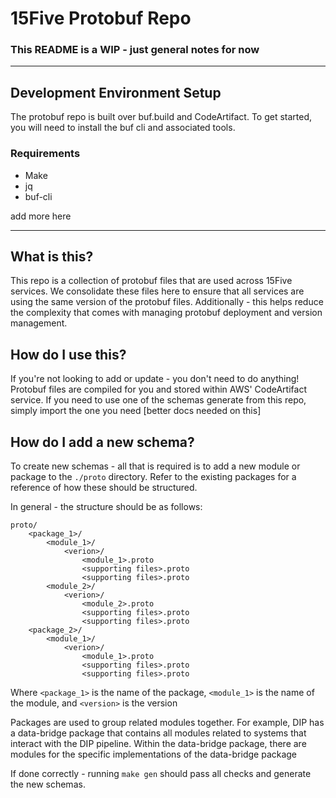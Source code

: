 # 15Five Protobuf Repo

### This README is a WIP - just general notes for now

---

## Development Environment Setup

The protobuf repo is built over buf.build and CodeArtifact. To get started, you will need to install the buf cli and 
associated tools.

### Requirements
- Make
- jq
- buf-cli

add more here

---

## What is this?
This repo is a collection of protobuf files that are used across 15Five services. We consolidate these files here to 
ensure that all services are using the same version of the protobuf files. Additionally - this helps reduce the 
complexity that comes with managing protobuf deployment and version management.

## How do I use this?
If you're not looking to add or update - you don't need to do anything! Protobuf files are compiled for you and 
stored within AWS' CodeArtifact service. If you need to use one of the schemas generate from this repo, simply 
import the one you need [better docs needed on this]

## How do I add a new schema?
To create new schemas - all that is required is to add a new module or package to the `./proto` directory.
Refer to the existing packages for a reference of how these should be structured.

In general - the structure should be as follows:
```
proto/
    <package_1>/
        <module_1>/
            <verion>/
                <module_1>.proto
                <supporting files>.proto
                <supporting files>.proto
        <module_2>/
            <verion>/
                <module_2>.proto
                <supporting files>.proto
                <supporting files>.proto
    <package_2>/
        <module_1>/
            <verion>/
                <module_1>.proto
                <supporting files>.proto
                <supporting files>.proto

```

Where `<package_1>` is the name of the package, `<module_1>` is the name of the module, and `<version>` is the version

Packages are used to group related modules together. For example, DIP has a data-bridge package that contains all 
modules related to systems that interact with the DIP pipeline. Within the data-bridge package, there are modules 
for the specific implementations of the data-bridge package

If done correctly - running `make gen` should pass all checks and generate the new schemas.